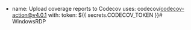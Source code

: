 - name: Upload coverage reports to Codecov
    uses: codecov/codecov-action@v4.0.1
    with:
      token: ${{ secrets.CODECOV_TOKEN }}# WindowsRDP